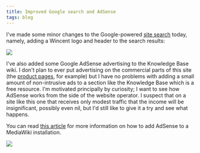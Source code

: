 ```yaml
---
title: Improved Google search and AdSense
tags: blog
---
```


I've made some minor changes to the Google-powered [site search](http://wincent.dev/a/site-map/search/) today, namely, adding a Wincent logo and header to the search results:

![](/system/images/legacy/improved-search.png)

I've also added some Google AdSense advertising to the Knowledge Base wiki. I don't plan to ever put advertising on the commercial parts of this site (the [product pages](http://wincent.dev/), for example) but I have no problems with adding a small amount of non-intrusive ads to a section like the Knowledge Base which is a free resource. I'm motivated principally by curiosity; I want to see how AdSense works from the side of the website operator. I suspect that on a site like this one that receives only modest traffic that the income will be insignificant, possibly even nil, but I'd still like to give it a try and see what happens.

You can read [this article](http://wincent.dev/wiki/Adding_Google_AdSense_to_MediaWiki) for more information on how to add AdSense to a MediaWiki installation.

![](/system/images/legacy/adsense.png)
